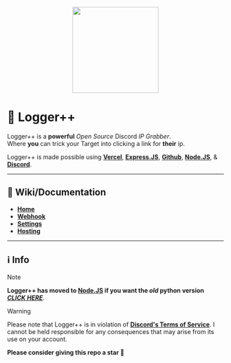 
<p align="center"><img style="height: 200px;" src="https://repository-images.githubusercontent.com/705000958/1b47c336-f552-487c-8455-8c28518fc69c"> </p>


# 🐺 Logger++
Logger++ is a **powerful** *Open Source* Discord *IP Grabber*. <br>
Where **you** can trick your Target into clicking a link for **their** ip.

Logger++ is made possible using [**Vercel**](https://vercel.com/), [**Express.JS**](https://expressjs.com/), [**Github**](https://github.com), [**Node.JS**](https://nodejs.org/), & [**Discord**](https://discord.com/).

<hr>

## 📜 Wiki/Documentation
- [**Home**](https://github.com/Cartxrr/LoggerPlusPlus/wiki)
- [**Webhook**](https://github.com/Cartxrr/LoggerPlusPlus/wiki/Creating-a--Webhook)
- [**Settings**](https://github.com/Cartxrr/LoggerPlusPlus/wiki/Settings)
- [**Hosting**](https://github.com/Cartxrr/LoggerPlusPlus/wiki/Hosting)

<hr>

## ℹ Info
> [!NOTE]
> **Logger++ has moved to [**Node.JS**](https://nodejs.org/) if you want the *old* python version** [***CLICK HERE***](https://github.com/Cartxrr/LoggerPlusPlus/tree/ae64c61185f1f18c170ba9fec5d592e2006c26db). <br>

> [!WARNING]
> Please note that Logger++ is in violation of [**Discord's Terms of Service**](https://discord.com/terms). I cannot be held responsible for any consequences that may arise from its use on your account.

**Please consider giving this repo a star 🌟**


